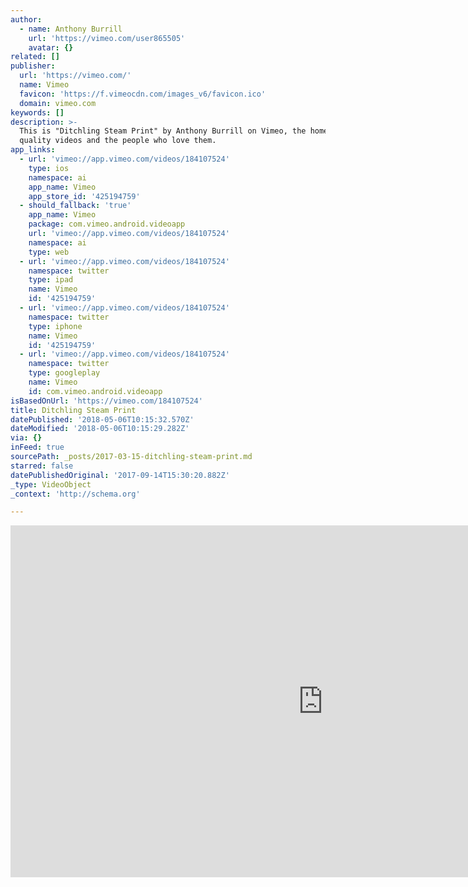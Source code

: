 ```yaml
---
author:
  - name: Anthony Burrill
    url: 'https://vimeo.com/user865505'
    avatar: {}
related: []
publisher:
  url: 'https://vimeo.com/'
  name: Vimeo
  favicon: 'https://f.vimeocdn.com/images_v6/favicon.ico'
  domain: vimeo.com
keywords: []
description: >-
  This is "Ditchling Steam Print" by Anthony Burrill on Vimeo, the home for high
  quality videos and the people who love them.
app_links:
  - url: 'vimeo://app.vimeo.com/videos/184107524'
    type: ios
    namespace: ai
    app_name: Vimeo
    app_store_id: '425194759'
  - should_fallback: 'true'
    app_name: Vimeo
    package: com.vimeo.android.videoapp
    url: 'vimeo://app.vimeo.com/videos/184107524'
    namespace: ai
    type: web
  - url: 'vimeo://app.vimeo.com/videos/184107524'
    namespace: twitter
    type: ipad
    name: Vimeo
    id: '425194759'
  - url: 'vimeo://app.vimeo.com/videos/184107524'
    namespace: twitter
    type: iphone
    name: Vimeo
    id: '425194759'
  - url: 'vimeo://app.vimeo.com/videos/184107524'
    namespace: twitter
    type: googleplay
    name: Vimeo
    id: com.vimeo.android.videoapp
isBasedOnUrl: 'https://vimeo.com/184107524'
title: Ditchling Steam Print
datePublished: '2018-05-06T10:15:32.570Z'
dateModified: '2018-05-06T10:15:29.282Z'
via: {}
inFeed: true
sourcePath: _posts/2017-03-15-ditchling-steam-print.md
starred: false
datePublishedOriginal: '2017-09-14T15:30:20.882Z'
_type: VideoObject
_context: 'http://schema.org'

---
```

<iframe src="https://cdn.embedly.com/widgets/media.html?src=https%3A%2F%2Fplayer.vimeo.com%2Fvideo%2F184107524&amp;url=https%3A%2F%2Fvimeo.com%2F184107524&amp;image=https%3A%2F%2Fi.vimeocdn.com%2Fvideo%2F593508776_1280.jpg&amp;key=b7d04c9b404c499eba89ee7072e1c4f7&amp;type=text%2Fhtml&amp;schema=vimeo" width="1000" height="563" scrolling="no" frameborder="0" allowfullscreen="" style=""></iframe>